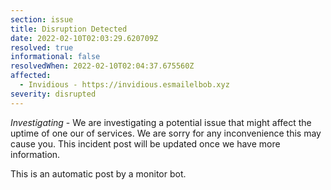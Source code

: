 ```yaml
---
section: issue
title: Disruption Detected
date: 2022-02-10T02:03:29.620709Z
resolved: true
informational: false
resolvedWhen: 2022-02-10T02:04:37.675560Z
affected:
  - Invidious - https://invidious.esmailelbob.xyz
severity: disrupted
---
```

*Investigating* - We are investigating a potential issue that might affect the uptime of one our of services. We are sorry for any inconvenience this may cause you. This incident post will be updated once we have more information.

This is an automatic post by a monitor bot.
        
